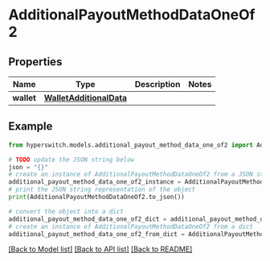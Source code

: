 # AdditionalPayoutMethodDataOneOf2


## Properties

Name | Type | Description | Notes
------------ | ------------- | ------------- | -------------
**wallet** | [**WalletAdditionalData**](WalletAdditionalData.md) |  | 

## Example

```python
from hyperswitch.models.additional_payout_method_data_one_of2 import AdditionalPayoutMethodDataOneOf2

# TODO update the JSON string below
json = "{}"
# create an instance of AdditionalPayoutMethodDataOneOf2 from a JSON string
additional_payout_method_data_one_of2_instance = AdditionalPayoutMethodDataOneOf2.from_json(json)
# print the JSON string representation of the object
print(AdditionalPayoutMethodDataOneOf2.to_json())

# convert the object into a dict
additional_payout_method_data_one_of2_dict = additional_payout_method_data_one_of2_instance.to_dict()
# create an instance of AdditionalPayoutMethodDataOneOf2 from a dict
additional_payout_method_data_one_of2_from_dict = AdditionalPayoutMethodDataOneOf2.from_dict(additional_payout_method_data_one_of2_dict)
```
[[Back to Model list]](../README.md#documentation-for-models) [[Back to API list]](../README.md#documentation-for-api-endpoints) [[Back to README]](../README.md)


